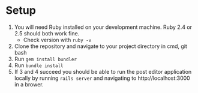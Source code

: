 # Setup
1. You will need Ruby installed on your development machine. Ruby 2.4 or 2.5 should both work fine. 
    - Check version with `ruby -v`
2. Clone the repository and navigate to your project directory in cmd, git bash
3. Run `gem install bundler`
4. Run `bundle install`
5. If 3 and 4 succeed you should be able to run the post editor application locally by running `rails server` and navigating to http://localhost:3000 in a brower.
